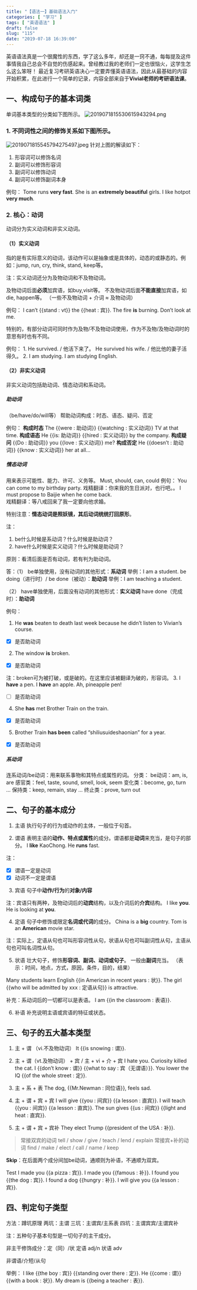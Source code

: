 ```yaml
---
title: "【语法一】基础语法入门"
categories: [ "学习" ]
tags: [ "英语语法" ]
draft: false
slug: "115"
date: "2019-07-18 16:39:00"
---
```


英语语法真是一个很魔性的东西，学了这么多年，却还是一窍不通，每每提及这件事情我自己总会不自觉的伤感起来。曾经教过我的老师们一定也很恼火，这学生怎么这么笨呀！
最近复习考研英语决心一定要弄懂英语语法，因此从最基础的内容开始积累，在此进行一个简单的记录，内容全部来自于**Vivial老师的考研语法课**。

## 一、构成句子的基本词类
单词基本类型的分类如下图所示。
![2019071815530615943294.png](http://frytea-data.test.upcdn.net/2019071815530615943294.png)
### 1. 不同词性之间的修饰关系如下图所示。
![2019071815545794275497.jpeg](http://frytea-data.test.upcdn.net/2019071815545794275497.jpeg)
针对上图的解读如下：
1. 形容词可以修饰名词
2. 副词可以修饰形容词
3. 副词可以修饰动词
4. 副词可以修饰副词本身

例句：
Tome runs **very fast**.
She is an **extremely beautiful** girls.
I like hotpot **very much**.

### 2. 核心：**动词**
动词分为实义动词和非实义动词。
#### （1）实义动词
指的是有实际意义的动词，该动作可以是抽象或是具体的，动态的或静态的。例如：jump, run, cry, think, stand, keep等。

注：实义动词还分为及物动词和不及物动词。

及物动词后面**必须**加宾语，如buy,visit等。
不及物动词后面**不能直接**加宾语，如die, happen等。
（一些不及物动词 + 介词 ≈  及物动词）

例句：
I can’t {{stand : vt}} the {{heat : 宾}}.
The fire **is** burning.
Don’t look at me.

特别的，有部分动词可同时作为及物/不及物动词使用，作为不及物/及物动词时的意思有时也有不同。

例句：
1.
He survived. / 他活下来了。
He survived his wife. / 他比他的妻子活得久。
2.
I am studying.
I am studying English.

#### （2）非实义动词
非实义动词包括助动词、情态动词和系动词。
##### 助动词
（be/have/do/will等）
帮助动词构成：时态、语态、疑问、否定

例句：
**构成时态**
The {{were : 助动词}} {{watching : 实义动词}} TV at that time.
**构成语态**
He {{is: 助动词}} {{hired : 实义动词}} by the company.
**构成疑问**
{{Do : 助动词}} you {{love : 实义动词}} me?
**构成否定**
He {{doesn’t : 助动词}} {{know : 实义动词}} her at all...

##### 情态动词
用来表示可能性、能力、许可、义务等。
Must, should, can, could
例句：
You can come to my birthday party.
戏精翻译：你来我的生日派对，也行吧。。
I must propose to Baijie when he come back.  
戏精翻译：等八戒回来了我一定要向他求婚。

特别注意：**情态动词是照妖镜，其后动词统统打回原形**。

注：
1. be什么时候是系动词？什么时候是助动词？
2. have什么时候是实义动词？什么时候是助动词？

原则：看清后面是否有动词，若有判为助动词。

答：（1）
be单独使用，没有动词的其他形式：**系动词**
举例：I am a student.
be doing（进行时）/ be done（被动）：**助动词**
举例：I am teaching a student.

（2）
have单独使用，后面没有动词的其他形式：**实义动词**
have done（完成时）：**助动词**

例句：
1. He **was** beaten to death last week because he didn’t listen to Vivian’s course. 
 - [x] 是否助动词
2. The window **is** broken.
 - [x] 是否助动词

注：broken可为被打破，或是破的。在这里应该被翻译为破的，形容词。
3. I **have** a pen. I **have** an apple. Ah, pineapple pen!
 - [ ] 是否助动词
4. She **has** met Brother Train on the train.
 - [x] 是否助动词
5. Brother Train **has been** called “shiliusuideshaonian” for a year.
 - [x] 是否助动词

##### 系动词
连系动词/be动词：用来联系事物和其特点或属性的词。
分类：
be动词：am, is, are
感官类：feel, taste, sound, smell, look, seem
变化类：become, go, turn ...
保持类：keep, remain, stay ...
终止类：prove, turn out

## 二、句子的基本成分

1. 主语
执行句子的行为或动作的主体，一般位于句首。

2. 谓语
表明主语的**动作、特点或属性**的成分。谓语都是**动词**来充当，是句子的部分。
I **like** KaoChong.
He **runs** fast.

注：
 - [X] 谓语一定是动词
 - [X] 动词不一定是谓语

3. 宾语
句子中**动作/行为**的**对象/内容**

注：宾语只有两种，及物动词后的**动宾**结构，以及介词后的**介宾**结构。
I like **you**.
He is looking at **you**.

4. 定语
句子中修饰或限定**名词或代词**的成分。
China is a **big** country.
Tom is an **American** movie star.

注：实际上，定语从句也可叫形容词性从句，状语从句也可叫副词性从句，主语从句也可叫名词性从句。

5. 状语
壮大句子，修饰**形容词、副词、动词或句子**。
一般由**副词**充当。
（表示：时间，地点，方式，原因，条件，目的，结果）

Many students learn English {{in American in recent years : 状}}.
The girl {{who will be admitted by xxx : 定语从句}} is attractive.

补充：系动词后的一切都可以是表语。
I am {{in the classroom : 表语}}.

6. 补语
补充说明主语或宾语的特征或状态。

## 三、句子的五大基本类型
1. 主 + 谓 （vi.不及物动词）
It {{is snowing : 谓}}.

2. 主 + 谓（vt.及物动词） + 宾 / 主 + vi + 介 + 宾
I hate you.
Curiosity killed the cat.
I {{don’t know : 谓}} {{what to say : 宾（无谓语）}}.
You lower the IQ {{of the whole street : 定}}.

3. 主 + 系 + 表
The dog, {{Mr.Newman : 同位语}}, feels sad.

4. 主 + 谓 + 宾 + 宾
I will give {{you : 间宾}} {{a lesson : 直宾}}.
I will teach {{you : 间宾}} {{a lesson : 直宾}}.
The sun gives {{us : 间宾}} {{light and heat : 直宾}}.

5. 主 + 谓 + 宾 + 宾补
They elect Trump {{president of the USA : 补}}.

> 常接双宾的动词
> tell / show / give / teach / lend / explain
> 常接宾+补的动词
> find / make / elect / call / name / keep

**Skip**：在后面两个成分间加be动词，通顺则为补语，不通顺为双宾。

Test 
 I made you {{a pizza : 宾}}.
I made you {{famous : 补}}.
I found you {{the dog : 宾}}.
I found a dog {{hungry : 补}}.
I will give you {{a lesson : 宾}}.

## 四、判定句子类型
方法：蹲坑原理
两坑：主谓
三坑：主谓宾/主系表
四坑：主谓宾宾/主谓宾补

注：五种句子基本句型是一切句子的主干成分。

非主干修饰成分：定（同）/状
定语 adj/n
状语 adv

非谓语/介短/从句

举例：
I like {{the boy : 宾}} {{standing over there : 定}}.
He {{come : 谓}} {{with a book : 状}}.
My dream is {{being a teacher : 表}}.
